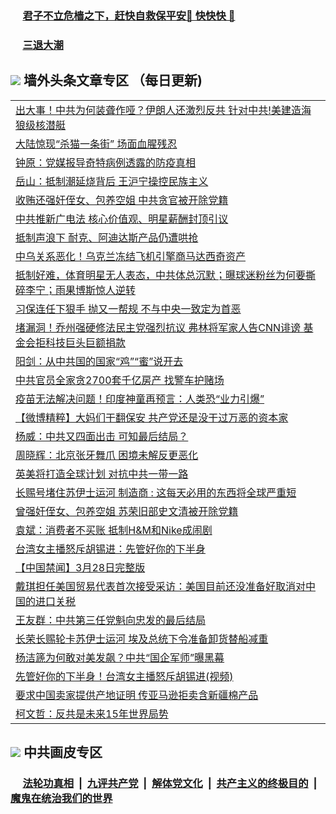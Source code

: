 
 ### &nbsp;&nbsp;&nbsp;&nbsp; [君子不立危樯之下，赶快自救保平安🍎 快快快 📩](https://github.com/pwgy/td/blob/master/README.md)

 ### &nbsp;&nbsp;&nbsp;&nbsp; [三退大潮](https://ww3.xkide.work/?key=zuuelqyfglsfjmgm&pin=65881581&ag=ogQuit&from=pw2) 

## <img src="https://img.icons8.com/cute-clipart/2x/circled-right.png"> 墙外头条文章专区 （每日更新)

<Table>
<tr><td colspan="2" align="left"><a href="https://www.xjudw.work/?name=c1366262&key=jxhgisbctpdeqtjm&from=pw2">出大事！中共为何装聋作哑？伊朗人还激烈反共 针对中共!美建造海狼级核潜艇</a></td></tr>
<tr><td colspan="2" align="left"><a href="https://www.xjudw.work/?name=c1366214&key=jxhgisbctpdeqtjm&from=pw2">大陆惊现“杀猫一条街” 场面血腥残忍</a></td></tr>
<tr><td colspan="2" align="left"><a href="https://www.xjudw.work/?name=c1366206&key=jxhgisbctpdeqtjm&from=pw2">钟原：党媒报导奇特病例透露的防疫真相</a></td></tr>
<tr><td colspan="2" align="left"><a href="https://www.xjudw.work/?name=c1366259&key=jxhgisbctpdeqtjm&from=pw2">岳山：抵制潮延烧背后 王沪宁操控民族主义</a></td></tr>
<tr><td colspan="2" align="left"><a href="https://www.xjudw.work/?name=c1366253&key=jxhgisbctpdeqtjm&from=pw2">收贿还强奸侄女、包养空姐 中共贪官被开除党籍</a></td></tr>
<tr><td colspan="2" align="left"><a href="https://www.xjudw.work/?name=c1366215&key=jxhgisbctpdeqtjm&from=pw2">中共推新广电法 核心价值观、明星薪酬封顶引议</a></td></tr>
<tr><td colspan="2" align="left"><a href="https://www.xjudw.work/?name=c1366182&key=jxhgisbctpdeqtjm&from=pw2">抵制声浪下 耐克、阿迪达斯产品仍遭哄抢</a></td></tr>
<tr><td colspan="2" align="left"><a href="https://www.xjudw.work/?name=c1366217&key=jxhgisbctpdeqtjm&from=pw2">中乌关系恶化！乌克兰冻结飞机引擎商马达西奇资产</a></td></tr>
<tr><td colspan="2" align="left"><a href="https://www.xjudw.work/?name=c1366261&key=jxhgisbctpdeqtjm&from=pw2">抵制好难，体育明星无人表态，中共体总沉默；曝球迷粉丝为何要撕碎李宁；雨果博斯惊人逆转</a></td></tr>
<tr><td colspan="2" align="left"><a href="https://www.xjudw.work/?name=c1366537&key=jxhgisbctpdeqtjm&from=pw2">习保连任下狠手 抛又一帮规 不与中央一致定为首恶</a></td></tr>
<tr><td colspan="2" align="left"><a href="https://www.xjudw.work/?name=c1366231&key=jxhgisbctpdeqtjm&from=pw2">堵漏洞！乔州强硬修法民主党强烈抗议 弗林将军家人告CNN诽谤 基金会拒科技巨头巨额捐款</a></td></tr>
<tr><td colspan="2" align="left"><a href="https://www.xjudw.work/?name=c1366297&key=jxhgisbctpdeqtjm&from=pw2">阳剑：从中共国的国家“鸡”“蜜”说开去</a></td></tr>
<tr><td colspan="2" align="left"><a href="https://www.xjudw.work/?name=c1366534&key=jxhgisbctpdeqtjm&from=pw2">中共官员全家贪2700套千亿房产 找警车护赌场</a></td></tr>
<tr><td colspan="2" align="left"><a href="https://www.xjudw.work/?name=c1366487&key=jxhgisbctpdeqtjm&from=pw2">疫苗无法解决问题！印度神童再预言：人类恐“业力引爆”</a></td></tr>
<tr><td colspan="2" align="left"><a href="https://www.xjudw.work/?name=c1366493&key=jxhgisbctpdeqtjm&from=pw2">【微博精粹】大妈们干翻保安 共产党还是没干过万恶的资本家</a></td></tr>
<tr><td colspan="2" align="left"><a href="https://www.xjudw.work/?name=c1366164&key=jxhgisbctpdeqtjm&from=pw2">杨威：中共又四面出击 可知最后结局？</a></td></tr>
<tr><td colspan="2" align="left"><a href="https://www.xjudw.work/?name=c1366183&key=jxhgisbctpdeqtjm&from=pw2">周晓辉：北京张牙舞爪 困境未解反更恶化</a></td></tr>
<tr><td colspan="2" align="left"><a href="https://www.xjudw.work/?name=c1366181&key=jxhgisbctpdeqtjm&from=pw2">英美将打造全球计划 对抗中共一带一路</a></td></tr>
<tr><td colspan="2" align="left"><a href="https://www.xjudw.work/?name=c1366191&key=jxhgisbctpdeqtjm&from=pw2">长赐号堵住苏伊士运河 制造商 : 这每天必用的东西将全球严重短</a></td></tr>
<tr><td colspan="2" align="left"><a href="https://www.xjudw.work/?name=c1366307&key=jxhgisbctpdeqtjm&from=pw2">曾强奸侄女、包养空姐 苏荣旧部史文清被开除党籍</a></td></tr>
<tr><td colspan="2" align="left"><a href="https://www.xjudw.work/?name=c1366185&key=jxhgisbctpdeqtjm&from=pw2">袁斌：消费者不买账 抵制H&amp;M和Nike成闹剧</a></td></tr>
<tr><td colspan="2" align="left"><a href="https://www.xjudw.work/?name=c1366305&key=jxhgisbctpdeqtjm&from=pw2">台湾女主播怒斥胡锡进：先管好你的下半身</a></td></tr>
<tr><td colspan="2" align="left"><a href="https://www.xjudw.work/?name=c1366162&key=jxhgisbctpdeqtjm&from=pw2">【中国禁闻】3月28日完整版</a></td></tr>
<tr><td colspan="2" align="left"><a href="https://www.xjudw.work/?name=c1366543&key=jxhgisbctpdeqtjm&from=pw2">戴琪担任美国贸易代表首次接受采访：美国目前还没准备好取消对中国的进口关税</a></td></tr>
<tr><td colspan="2" align="left"><a href="https://www.xjudw.work/?name=c1366184&key=jxhgisbctpdeqtjm&from=pw2">王友群：中共第三任党魁向忠发的最后结局</a></td></tr>
<tr><td colspan="2" align="left"><a href="https://www.xjudw.work/?name=c1366190&key=jxhgisbctpdeqtjm&from=pw2">长荣长赐轮卡苏伊士运河 埃及总统下令准备卸货替船减重</a></td></tr>
<tr><td colspan="2" align="left"><a href="https://www.xjudw.work/?name=c1366593&key=jxhgisbctpdeqtjm&from=pw2">杨洁篪为何敢对美发飙？中共“国企军师”曝黑幕</a></td></tr>
<tr><td colspan="2" align="left"><a href="https://www.xjudw.work/?name=c1366535&key=jxhgisbctpdeqtjm&from=pw2">先管好你的下半身！台湾女主播怒斥胡锡进(视频)</a></td></tr>
<tr><td colspan="2" align="left"><a href="https://www.xjudw.work/?name=c1366189&key=jxhgisbctpdeqtjm&from=pw2">要求中国卖家提供产地证明 传亚马逊拒卖含新疆棉产品</a></td></tr>
<tr><td colspan="2" align="left"><a href="https://www.xjudw.work/?name=c1366590&key=jxhgisbctpdeqtjm&from=pw2">柯文哲：反共是未来15年世界局势</a></td></tr>

 </Table>

 ## <img src="https://img.icons8.com/cute-clipart/2x/circled-right.png"> 中共画皮专区
 ### &nbsp;&nbsp;&nbsp;&nbsp; [法轮功真相](https://github.com/begood0513/basic/blob/master/README.md) &nbsp;|&nbsp; [九评共产党](https://github.com/begood0513/9ping.md/blob/master/README.md) &nbsp;|&nbsp; [解体党文化](https://github.com/begood0513/jtdwh.md/blob/master/README.md)   &nbsp;|&nbsp; [共产主义的终极目的](https://github.com/begood0513/gczydzjmd.md/blob/master/README.md) &nbsp;|&nbsp; [魔鬼在统治我们的世界](https://github.com/begood0513/gczydzjmd.md/blob/master/README.md) 
